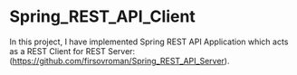 # Spring_REST_API_Client


In this project, I have implemented Spring REST API Application which acts as a REST Client for REST Server: (https://github.com/firsovroman/Spring_REST_API_Server).

